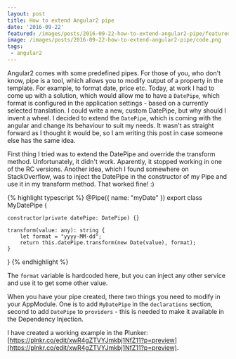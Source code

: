 ```yaml
---
layout: post
title: How to extend Angular2 pipe  
date: '2016-09-22'
featured: /images/posts/2016-09-22-how-to-extend-angular2-pipe/featured.jpg
image: /images/posts/2016-09-22-how-to-extend-angular2-pipe/code.png
tags: 
 - angular2
---
```

Angular2 comes with some predefined pipes. For those of you, who don't know, pipe is a tool, which allows you to modify output of a property in the template. For example, to format date, price etc. Today, at work I had to come up with a solution, which would allow me to have a `DatePipe`, which format is configured in the application settings - based on a currently selected translation. I could write a new, custom DatePipe, but why should I invent a wheel. I decided to extend the `DatePipe`, which is coming with the angular and change its behaviour to suit my needs. It wasn't as straight forward as I thought it would be, so I am writing this post in case someone else has the same idea. 

First thing I tried was to extend the DatePipe and override the transform method. Unfortunately, it didn't work. Aparently, it stopped working in one of the RC versions. Another idea, which I found somewhere on StackOverflow, was to inject the DatePipe in the constructor of my Pipe and use it in my transform method. That worked fine! :) 

{% highlight typescript %}
@Pipe({
    name: "myDate"
})
export class MyDatePipe {

    constructor(private datePipe: DatePipe) {}

    transform(value: any): string {
        let format = "yyyy-MM-dd";
        return this.datePipe.transform(new Date(value), format);
    }
}
{% endhighlight %}  

The `format` variable is hardcoded here, but you can inject any other service and use it to get some other value. 

When you have your pipe created, there two things you need to modify in your AppModule. One is to add `MyDatePipe` in the `declarations` section, second to add `DatePipe` to `providers` - this is needed to make it available in the Dependency Injection. 

I have created a working example in the Plunker: [https://plnkr.co/edit/xwR4gZTVYJmkbj1NfZ11?p=preview](https://plnkr.co/edit/xwR4gZTVYJmkbj1NfZ11?p=preview). 